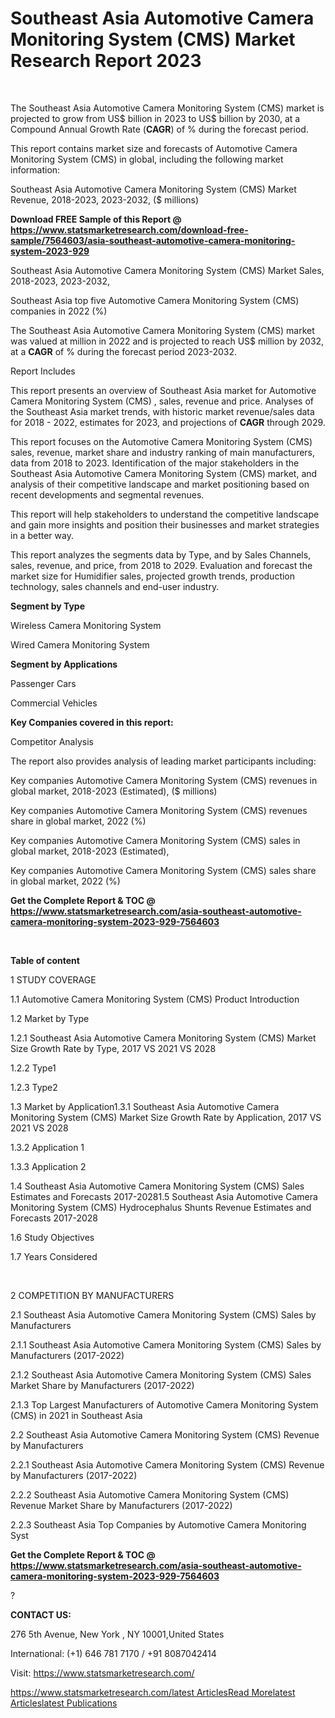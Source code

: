 <h1>Southeast Asia Automotive Camera Monitoring System (CMS) Market Research Report 2023</h1><br/><p>The Southeast Asia Automotive Camera Monitoring System (CMS) market is projected to grow from US$ billion in 2023 to US$ billion by 2030, at a Compound Annual Growth Rate (<strong>CAGR</strong>) of % during the forecast period.</p>
 
 
 
 <p>This report contains market size and forecasts of Automotive Camera Monitoring System (CMS) in global, including the following market information:</p>
 
 
 
 <p>Southeast Asia Automotive Camera Monitoring System (CMS) Market Revenue, 2018-2023, 2023-2032, ($ millions)</p>
 
 
 
 <p><strong>Download FREE Sample of this Report @ <a href="https://www.statsmarketresearch.com/download-free-sample/7564603/asia-southeast-automotive-camera-monitoring-system-2023-929">https://www.statsmarketresearch.com/download-free-sample/7564603/asia-southeast-automotive-camera-monitoring-system-2023-929</a></strong></p>
 
 
 
 <p>Southeast Asia Automotive Camera Monitoring System (CMS) Market Sales, 2018-2023, 2023-2032,</p>
 
 
 
 <p>Southeast Asia top five Automotive Camera Monitoring System (CMS) companies in 2022 (%)</p>
 
 
 
 <p>The Southeast Asia Automotive Camera Monitoring System (CMS) market was valued at million in 2022 and is projected to reach US$ million by 2032, at a <strong>CAGR</strong> of % during the forecast period 2023-2032.</p>
 
 
 
 <p>Report Includes</p>
 
 
 
 <p>This report presents an overview of Southeast Asia market for Automotive Camera Monitoring System (CMS) , sales, revenue and price. Analyses of the Southeast Asia market trends, with historic market revenue/sales data for 2018 - 2022, estimates for 2023, and projections of <strong>CAGR</strong> through 2029.</p>
 
 
 
 <p>This report focuses on the Automotive Camera Monitoring System (CMS) sales, revenue, market share and industry ranking of main manufacturers, data from 2018 to 2023. Identification of the major stakeholders in the Southeast Asia Automotive Camera Monitoring System (CMS) market, and analysis of their competitive landscape and market positioning based on recent developments and segmental revenues.</p>
 
 
 
 <p>This report will help stakeholders to understand the competitive landscape and gain more insights and position their businesses and market strategies in a better way.</p>
 
 
 
 <p>This report analyzes the segments data by Type, and by Sales Channels, sales, revenue, and price, from 2018 to 2029. Evaluation and forecast the market size for Humidifier sales, projected growth trends, production technology, sales channels and end-user industry.</p>
 
 
 
 <p><strong>Segment by Type</strong></p>
 
 
 
 <p>Wireless Camera Monitoring System</p>
 
 
 
 <p>Wired Camera Monitoring System</p>
 
 
 
 <p><strong>Segment <strong><strong>by Applications</strong></strong></strong></p>
 
 
 
 <p>Passenger Cars</p>
 
 
 
 <p>Commercial Vehicles</p>
 
 
 
 <p><strong>Key Companies covered in this report:</strong></p>
 
 
 
 <p>Competitor Analysis</p>
 
 
 
 <p>The report also provides analysis of leading market participants including:</p>
 
 
 
 <p>Key companies Automotive Camera Monitoring System (CMS) revenues in global market, 2018-2023 (Estimated), ($ millions)</p>
 
 
 
 <p>Key companies Automotive Camera Monitoring System (CMS) revenues share in global market, 2022 (%)</p>
 
 
 
 <p>Key companies Automotive Camera Monitoring System (CMS) sales in global market, 2018-2023 (Estimated),</p>
 
 
 
 <p>Key companies Automotive Camera Monitoring System (CMS) sales share in global market, 2022 (%)</p>
 
 
 
 <div><b>Get the Complete Report & TOC @ <a href="https://www.statsmarketresearch.com/asia-southeast-automotive-camera-monitoring-system-2023-929-7564603">https://www.statsmarketresearch.com/asia-southeast-automotive-camera-monitoring-system-2023-929-7564603</a></b></div>
 
 
 
 <p><br />
 
 <b>Table of content</b></p>
 
 
 
 <p>1 STUDY COVERAGE<br />
 
 1.1 Automotive Camera Monitoring System (CMS) Product Introduction<br />
 
 1.2 Market by Type<br />
 
 1.2.1 Southeast Asia Automotive Camera Monitoring System (CMS) Market Size Growth Rate by Type, 2017 VS 2021 VS 2028<br />
 
 1.2.2 Type1<br />
 
 1.2.3 Type2<br />
 
 1.3 Market by Application1.3.1 Southeast Asia Automotive Camera Monitoring System (CMS) Market Size Growth Rate by Application, 2017 VS 2021 VS 2028<br />
 
 1.3.2 Application 1<br />
 
 1.3.3 Application 2<br />
 
 1.4 Southeast Asia Automotive Camera Monitoring System (CMS) Sales Estimates and Forecasts 2017-20281.5 Southeast Asia Automotive Camera Monitoring System (CMS) Hydrocephalus Shunts Revenue Estimates and Forecasts 2017-2028<br />
 
 1.6 Study Objectives<br />
 
 1.7 Years Considered<br />
 
 <br />
 
 2 COMPETITION BY MANUFACTURERS<br />
 
 2.1 Southeast Asia Automotive Camera Monitoring System (CMS) Sales by Manufacturers<br />
 
 2.1.1 Southeast Asia Automotive Camera Monitoring System (CMS) Sales by Manufacturers (2017-2022)<br />
 
 2.1.2 Southeast Asia Automotive Camera Monitoring System (CMS) Sales Market Share by Manufacturers (2017-2022)<br />
 
 2.1.3 Top Largest Manufacturers of Automotive Camera Monitoring System (CMS) in 2021 in Southeast Asia<br />
 
 2.2 Southeast Asia Automotive Camera Monitoring System (CMS) Revenue by Manufacturers<br />
 
 2.2.1 Southeast Asia Automotive Camera Monitoring System (CMS) Revenue by Manufacturers (2017-2022)<br />
 
 2.2.2 Southeast Asia Automotive Camera Monitoring System (CMS) Revenue Market Share by Manufacturers (2017-2022)<br />
 
 2.2.3 Southeast Asia Top Companies by Automotive Camera Monitoring Syst</p>
 
 
 
 <div><b>Get the Complete Report & TOC @ <a href="https://www.statsmarketresearch.com/asia-southeast-automotive-camera-monitoring-system-2023-929-7564603">https://www.statsmarketresearch.com/asia-southeast-automotive-camera-monitoring-system-2023-929-7564603</a></b></div>
 
 
 
 <p>? </p>
 
 
 
 <p><b>CONTACT US:</b><br />
 
 276 5th Avenue, New York , NY 10001,United States<br />
 
 International: (+1) 646 781 7170 / +91 8087042414<br />
 
 Visit: <a href="https://www.statsmarketresearch.com/">https://www.statsmarketresearch.com/</a><br />
 
 <a href="https://gyeongbokgung.com">https://www.statsmarketresearch.com/</a><a href="https://hallyeomaritime.com">latest Articles</a><a href="https://jingwansa.com">Read More</a><a href="https://nguoiviet.jp/">latest Articles</a><a href="https://www.intelmarketresearch.com/">latest Publications</a></p>